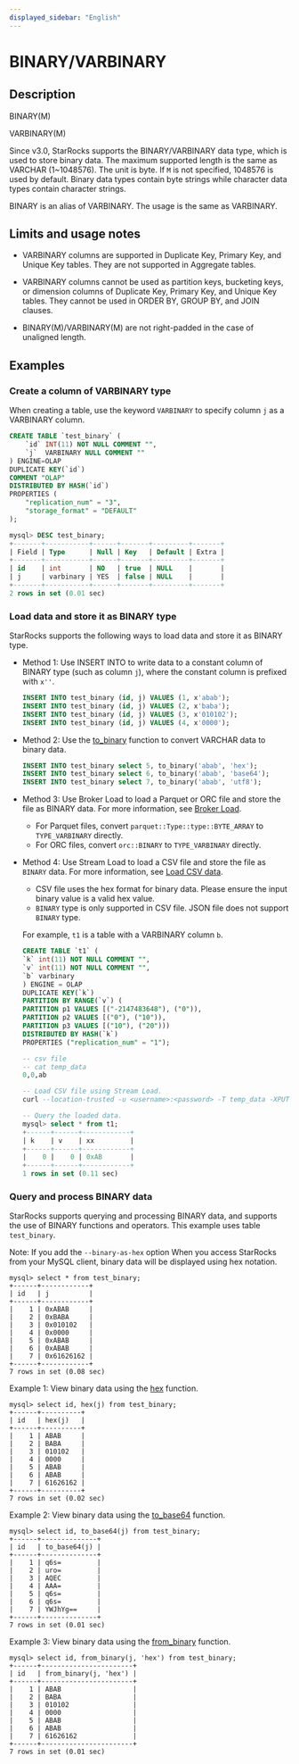 ```yaml
---
displayed_sidebar: "English"
---
```


# BINARY/VARBINARY

## Description

BINARY(M)

VARBINARY(M)

Since v3.0, StarRocks supports the BINARY/VARBINARY data type, which is used to store binary data. The maximum supported length is the same as VARCHAR (1~1048576). The unit is byte. If `M` is not specified, 1048576 is used by default. Binary data types contain byte strings while character data types contain character strings.

BINARY is an alias of VARBINARY. The usage is the same as VARBINARY.

## Limits and usage notes

- VARBINARY columns are supported in Duplicate Key, Primary Key, and Unique Key tables. They are not supported in Aggregate tables.

- VARBINARY columns cannot be used as partition keys, bucketing keys, or dimension columns of Duplicate Key, Primary Key, and Unique Key tables. They cannot be used in ORDER BY, GROUP BY, and JOIN clauses.

- BINARY(M)/VARBINARY(M) are not right-padded in the case of unaligned length.

## Examples

### Create a column of VARBINARY type

When creating a table, use the keyword `VARBINARY` to specify column `j` as a VARBINARY column.

```SQL
CREATE TABLE `test_binary` (
    `id` INT(11) NOT NULL COMMENT "",
    `j`  VARBINARY NULL COMMENT ""
) ENGINE=OLAP
DUPLICATE KEY(`id`)
COMMENT "OLAP"
DISTRIBUTED BY HASH(`id`)
PROPERTIES (
    "replication_num" = "3",
    "storage_format" = "DEFAULT"
);

mysql> DESC test_binary;
+-------+-----------+------+-------+---------+-------+
| Field | Type      | Null | Key   | Default | Extra |
+-------+-----------+------+-------+---------+-------+
| id    | int       | NO   | true  | NULL    |       |
| j     | varbinary | YES  | false | NULL    |       |
+-------+-----------+------+-------+---------+-------+
2 rows in set (0.01 sec)

```

### Load data and store it as BINARY type

StarRocks supports the following ways to load data and store it as BINARY type.

- Method 1: Use INSERT INTO to write data to a constant column of BINARY type (such as column `j`), where the constant column is prefixed with `x''`.

    ```SQL
    INSERT INTO test_binary (id, j) VALUES (1, x'abab');
    INSERT INTO test_binary (id, j) VALUES (2, x'baba');
    INSERT INTO test_binary (id, j) VALUES (3, x'010102');
    INSERT INTO test_binary (id, j) VALUES (4, x'0000'); 
    ```

- Method 2: Use the [to_binary](../../sql-functions/binary-functions/to_binary.md) function to convert VARCHAR data to binary data.

    ```SQL
    INSERT INTO test_binary select 5, to_binary('abab', 'hex');
    INSERT INTO test_binary select 6, to_binary('abab', 'base64');
    INSERT INTO test_binary select 7, to_binary('abab', 'utf8');
    ```

- Method 3: Use Broker Load to load a Parquet or ORC file and store the file as BINARY data. For more information, see [Broker Load](../data-manipulation/BROKER_LOAD.md).

  - For Parquet files, convert `parquet::Type::type::BYTE_ARRAY` to `TYPE_VARBINARY` directly.
  - For ORC files, convert `orc::BINARY` to `TYPE_VARBINARY` directly.

- Method 4: Use Stream Load to load a CSV file and store the file as `BINARY` data. For more information, see [Load CSV data](../../../loading/StreamLoad.md#load-csv-data).
  - CSV file uses the hex format for binary data. Please ensure the input binary value is a valid hex value.
  - `BINARY` type is only supported in CSV file. JSON file does not support `BINARY` type.

  For example, `t1` is a table with a VARBINARY column `b`.

    ```sql
    CREATE TABLE `t1` (
    `k` int(11) NOT NULL COMMENT "",
    `v` int(11) NOT NULL COMMENT "",
    `b` varbinary
    ) ENGINE = OLAP
    DUPLICATE KEY(`k`)
    PARTITION BY RANGE(`v`) (
    PARTITION p1 VALUES [("-2147483648"), ("0")),
    PARTITION p2 VALUES [("0"), ("10")),
    PARTITION p3 VALUES [("10"), ("20")))
    DISTRIBUTED BY HASH(`k`)
    PROPERTIES ("replication_num" = "1");

    -- csv file
    -- cat temp_data
    0,0,ab

    -- Load CSV file using Stream Load.
    curl --location-trusted -u <username>:<password> -T temp_data -XPUT -H column_separator:, -H label:xx http://172.17.0.1:8131/api/test_mv/t1/_stream_load

    -- Query the loaded data.
    mysql> select * from t1;
    +------+------+------------+
    | k    | v    | xx         |
    +------+------+------------+
    |    0 |    0 | 0xAB       |
    +------+------+------------+
    1 rows in set (0.11 sec)
    ```

### Query and process BINARY data

StarRocks supports querying and processing BINARY data, and supports the use of BINARY functions and operators. This example uses table `test_binary`.

Note: If you add the `--binary-as-hex` option When you access StarRocks from your MySQL client, binary data will be displayed using hex notation.

```Plain Text
mysql> select * from test_binary;
+------+------------+
| id   | j          |
+------+------------+
|    1 | 0xABAB     |
|    2 | 0xBABA     |
|    3 | 0x010102   |
|    4 | 0x0000     |
|    5 | 0xABAB     |
|    6 | 0xABAB     |
|    7 | 0x61626162 |
+------+------------+
7 rows in set (0.08 sec)
```

Example 1: View binary data using the [hex](../../sql-functions/string-functions/hex.md) function.

```plain
mysql> select id, hex(j) from test_binary;
+------+----------+
| id   | hex(j)   |
+------+----------+
|    1 | ABAB     |
|    2 | BABA     |
|    3 | 010102   |
|    4 | 0000     |
|    5 | ABAB     |
|    6 | ABAB     |
|    7 | 61626162 |
+------+----------+
7 rows in set (0.02 sec)
```

Example 2: View binary data using the [to_base64](../../sql-functions/crytographic-functions/to_base64.md) function.

```plain
mysql> select id, to_base64(j) from test_binary;
+------+--------------+
| id   | to_base64(j) |
+------+--------------+
|    1 | q6s=         |
|    2 | uro=         |
|    3 | AQEC         |
|    4 | AAA=         |
|    5 | q6s=         |
|    6 | q6s=         |
|    7 | YWJhYg==     |
+------+--------------+
7 rows in set (0.01 sec)
```

Example 3: View binary data using the [from_binary](../../sql-functions/binary-functions/from_binary.md) function.

```plain
mysql> select id, from_binary(j, 'hex') from test_binary;
+------+-----------------------+
| id   | from_binary(j, 'hex') |
+------+-----------------------+
|    1 | ABAB                  |
|    2 | BABA                  |
|    3 | 010102                |
|    4 | 0000                  |
|    5 | ABAB                  |
|    6 | ABAB                  |
|    7 | 61626162              |
+------+-----------------------+
7 rows in set (0.01 sec)
```
